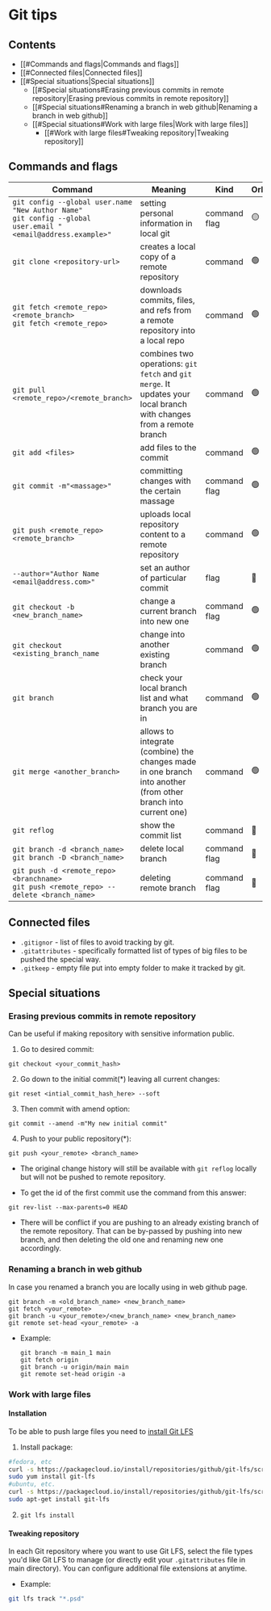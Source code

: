 # Git tips

## Contents
- [[#Commands and flags|Commands and flags]]
- [[#Connected files|Connected files]]
- [[#Special situations|Special situations]]
	- [[#Special situations#Erasing previous commits in remote repository|Erasing previous commits in remote repository]]
	- [[#Special situations#Renaming a branch in web github|Renaming a branch in web github]]
	- [[#Special situations#Work with large files|Work with large files]]
		- [[#Work with large files#Tweaking repository|Tweaking repository]]


## Commands and flags

| Command                                                                                                                 | Meaning                                                                                                              | Kind            | Orbs |
| ----------------------------------------------------------------------------------------------------------------------- | -------------------------------------------------------------------------------------------------------------------- | --------------- | ---- |
| ```git config --global user.name "New Author Name"```<br>```git config --global user.email "<email@address.example>"``` | setting personal information in local git                                                                            | command<br>flag | 🟡   |
| ```git clone <repository-url>```                                                                                        | creates a local copy of a remote repository                                                                          | command         | 🟢   |
| ```git fetch <remote_repo> <remote_branch>``` <br> ```git fetch <remote_repo>```                                        | downloads commits, files, and refs from a remote repository into a local repo                                        | command         | 🟢   |
| ```git pull <remote_repo>/<remote_branch>```                                                                            | combines two operations: `git fetch` and `git merge`. It updates your local branch with changes from a remote branch | command         | 🟢   |
| ```git add <files>```                                                                                                   | add files to the commit                                                                                              | command         | 🟢   |
| ```git commit -m"<massage>"```                                                                                          | committing changes with the certain massage                                                                          | command<br>flag | 🟢   |
| ```git push <remote_repo> <remote_branch>```                                                                            | uploads local repository content to a remote repository                                                              | command         | 🟢   |
| ```--author="Author Name <email@address.com>"```                                                                        | set an author of particular commit                                                                                   | flag            | 🔴   |
| ```git checkout -b <new_branch_name>```                                                                                 | change a current branch into new one                                                                                 | command<br>flag | 🟢   |
| ```git checkout <existing_branch_name```                                                                                | change into another existing branch                                                                                  | command         | 🟢   |
| ```git branch```                                                                                                        | check your local branch list and what branch you are in                                                              | command         | 🟢   |
| ```git merge <another_branch>```                                                                                        | allows to integrate (combine) the changes made in one branch into another (from other branch into current one)       | command         | 🟢   |
| ```git reflog```                                                                                                        | show the commit list                                                                                                 | command         | 🔴   |
| ```git branch -d <branch_name>```<br>```git branch -D <branch_name>```                                                  | delete local branch                                                                                                  | command<br>flag | 🔴   |
| ```git push -d <remote_repo> <branchname>``` <br>```git push <remote_repo> --delete <branch_name>```                    | deleting remote branch                                                                                               | command<br>flag | 🔴   |
## Connected files
- `.gitignor` - list of files to avoid tracking by git.
- `.gitattributes` - specifically formatted list of types of big files to be pushed the special way.  
- `.gitkeep` - empty file put into empty folder to make it tracked by git.

## Special situations

### Erasing previous commits in remote repository
Can be useful if making repository with sensitive information public.

1. Go to desired commit:
```
git checkout <your_commit_hash>
```
2. Go down to the initial commit(*) leaving all current changes:
```
git reset <intial_commit_hash_here> --soft
```
3. Then commit with amend option:
```
git commit --amend -m"My new initial commit"
```
4. Push to your public repository(*):
```
git push <your_remote> <branch_name>
```
* The original change history will still be available with ```git reflog``` locally but will not be pushed to remote repository.

* To get the id of the first commit use the command from this answer:
```
git rev-list --max-parents=0 HEAD
```
* There will be conflict if you are pushing to an already existing branch of the remote repository. That can be by-passed by pushing into new branch, and then deleting the old one and renaming new one accordingly.

### Renaming a branch in web github
In case you renamed a branch you are locally using in web github page.
```
git branch -m <old_branch_name> <new_branch_name>
git fetch <your_remote>
git branch -u <your_remote>/<new_branch_name> <new_branch_name>
git remote set-head <your_remote> -a
```
* Example:
    ```
    git branch -m main_1 main
    git fetch origin
    git branch -u origin/main main
    git remote set-head origin -a
    ```

### Work with large files

#### Installation 
To be able to push large files you need to [install Git LFS](https://git-lfs.com/)
1. Install package:
```bash
#fedora, etc
curl -s https://packagecloud.io/install/repositories/github/git-lfs/script.rpm.sh | sudo bash
sudo yum install git-lfs
#ubuntu, etc.
curl -s https://packagecloud.io/install/repositories/github/git-lfs/script.deb.sh | sudo bash
sudo apt-get install git-lfs
```
2. ```git lfs install```
#### Tweaking repository
In each Git repository where you want to use Git LFS, select the file types you'd like Git LFS to manage (or directly edit your `.gitattributes` file in main directory). You can configure additional file extensions at anytime.
* Example:
```bash
git lfs track "*.psd"
```